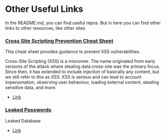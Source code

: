 # Other Useful Links

In the README.md, you can find useful repos. But in here you can find other links to other resources, like other sites

### [Cross Site Scripting Prevention Cheat Sheet](https://cheatsheetseries.owasp.org/cheatsheets/Cross_Site_Scripting_Prevention_Cheat_Sheet.html)
This cheat sheet provides guidance to prevent XSS vulnerabilities.

Cross-Site Scripting (XSS) is a misnomer. The name originated from early versions of the attack where stealing data cross-site was the primary focus. Since then, it has extended to include injection of basically any content, but we still refer to this as XSS. XSS is serious and can lead to account impersonation, observing user behaviour, loading external content, stealing sensitive data, and more.
- [Link](https://cheatsheetseries.owasp.org/cheatsheets/Cross_Site_Scripting_Prevention_Cheat_Sheet.html)


### [Leaked Passwords](https://github.com/danielmiessler/SecLists/tree/master/Passwords/Leaked-Databases)
Leaked Database
- [Link](https://github.com/danielmiessler/SecLists/tree/master/Passwords/Leaked-Databases)
